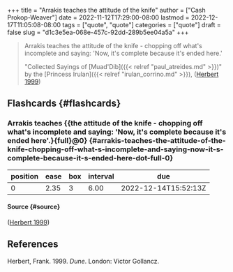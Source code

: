 +++
title = "Arrakis teaches the attitude of the knife"
author = ["Cash Prokop-Weaver"]
date = 2022-11-12T17:29:00-08:00
lastmod = 2022-12-17T11:05:08-08:00
tags = ["quote", "quote"]
categories = ["quote"]
draft = false
slug = "d1c3e5ea-068e-457c-92dd-289b5ee04a5a"
+++

> Arrakis teaches the attitude of the knife - chopping off what's incomplete and saying: 'Now, it's complete because it's ended here.'
>
> "Collected Sayings of [Muad'Dib]({{< relref "paul_atreides.md" >}})" by the [Princess Irulan]({{< relref "irulan_corrino.md" >}}), (<a href="#citeproc_bib_item_1">Herbert 1999</a>)


## Flashcards {#flashcards}


### Arrakis teaches {{the attitude of the knife - chopping off what's incomplete and saying: 'Now, it's complete because it's ended here'.}{full}@0} {#arrakis-teaches-the-attitude-of-the-knife-chopping-off-what-s-incomplete-and-saying-now-it-s-complete-because-it-s-ended-here-dot-full-0}

| position | ease | box | interval | due                  |
|----------|------|-----|----------|----------------------|
| 0        | 2.35 | 3   | 6.00     | 2022-12-14T15:52:13Z |


#### Source {#source}

(<a href="#citeproc_bib_item_1">Herbert 1999</a>)

## References

<style>.csl-entry{text-indent: -1.5em; margin-left: 1.5em;}</style><div class="csl-bib-body">
  <div class="csl-entry"><a id="citeproc_bib_item_1"></a>Herbert, Frank. 1999. <i>Dune</i>. London: Victor Gollancz.</div>
</div>
